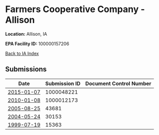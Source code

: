 # Farmers Cooperative Company - Allison

**Location:** Allison, IA

**EPA Facility ID:** 100000157206

[Back to IA Index](../../index.md)

## Submissions

| Date | Submission ID | Document Control Number |
|------|--------------|-------------------------|
| [2015-01-07](submissions/1000048221.md) | 1000048221 |  |
| [2010-01-08](submissions/1000012173.md) | 1000012173 |  |
| [2005-08-25](submissions/43681.md) | 43681 |  |
| [2004-05-24](submissions/30153.md) | 30153 |  |
| [1999-07-19](submissions/15363.md) | 15363 |  |
